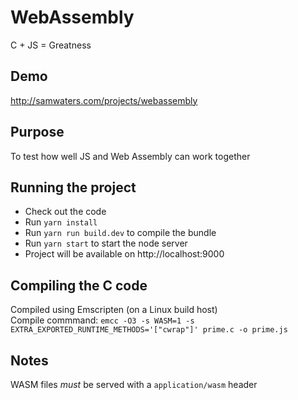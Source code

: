 # WebAssembly
C + JS = Greatness

## Demo
http://samwaters.com/projects/webassembly

## Purpose
To test how well JS and Web Assembly can work together

## Running the project
 - Check out the code
 - Run `yarn install`
 - Run `yarn run build.dev` to compile the bundle
 - Run `yarn start` to start the node server
 - Project will be available on http://localhost:9000

## Compiling the C code
Compiled using Emscripten (on a Linux build host)  
Compile commmand: `emcc -O3 -s WASM=1 -s EXTRA_EXPORTED_RUNTIME_METHODS='["cwrap"]' prime.c -o prime.js`

## Notes
WASM files _must_ be served with a `application/wasm` header
